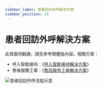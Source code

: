 ```yaml
---
sidebar_label: 患者回访外呼解决方案
sidebar_position: 19
---
```


# 患者回訪外呼解決方案

此頁面待翻譯，請先參考簡體版內容。相關方案：
- 呼入智能接待：《[呼入智能接待解决方案](./call_in_auto)》
- 售後服務工單：《[售后服务工单解决方案](./ticket_after_sales)》

<img src="/img/solution/patient_follow_up_flow.svg" alt="患者回訪外呼流程示意" />
